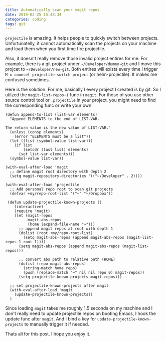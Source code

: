 ```yaml
---
title: Automatically scan your magit repos
date: 2019-02-25 15:48:34
categories: coding
tags: git
---
```


`projectile` is amazing. It helps people to quickly switch between projects. Unfortunatelly, it
cannot automatically scan the projects on your machine and load them when you first time fire
projectile.

Also, it doesn't really remove those invalid project entires for me. For example, there is a git
projcet under `~/Developer/dummy-git` and I move this projcet to `~/Developer/new-git`. Both entires
will exists every time I trigger `M-x counsel-projectile-switch-project` (or helm-projectile). It
makes me confused sometimes.

Here is the solution. For me, basically I every project I created is by git. So I utilzed the
`magit-list-repos-1` func in `magit`. For those of you use other source control tool or
`.projectile` in your project, you might need to find the corresponding func or write your own.

<!--more-->

```emacs-lisp
(defun append-to-list (list-var elements)
  "Append ELEMENTS to the end of LIST-VAR.

The return value is the new value of LIST-VAR."
  (unless (consp elements)
    (error "ELEMENTS must be a list"))
  (let ((list (symbol-value list-var)))
    (if list
        (setcdr (last list) elements)
      (set list-var elements)))
  (symbol-value list-var))

(with-eval-after-load 'magit
  ;; define magit root directory with depth 2
  (setq magit-repository-directories '(("~/Developer" . 2))))

(with-eval-after-load 'projectile
  ;; Add personal repo root to scan git projects
  (defvar +my/repo-root-list '("~" "~/Dropbox"))

 (defun update-projectile-known-projects ()
    (interactive)
    (require 'magit)
    (let (magit-repos
          magit-abs-repos
          (home (expand-file-name "~")))
      ;; append magit repos at root with depth 1
      (dolist (root +my/repo-root-list)
        (setq magit-abs-repos (append magit-abs-repos (magit-list-repos-1 root 1))))
      (setq magit-abs-repos (append magit-abs-repos (magit-list-repos)))

      ;; convert abs path to relative path (HOME)
      (dolist (repo magit-abs-repos)
        (string-match home repo)
        (push (replace-match "~" nil nil repo 0) magit-repos))
      (setq projectile-known-projects magit-repos)))

  ;; set projectile-known-projects after magit
  (with-eval-after-load 'magit
    (update-projectile-known-projects))
  )
```

Since loading `magit` takes me roughly 1.5 seconds on my machine and I don't really need to update
projectile repos on booting Emacs, I hook the update func after `magit`. And I bind a key for
`update-projectile-known-projects` to manually trigger it if needed.

Thats all for this post. I hope you enjoy it.

